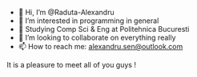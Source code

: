 - 👋 Hi, I’m @Raduta-Alexandru
- 👀 I’m interested in programming in general
- 🌱 Studying Comp Sci & Eng at Politehnica Bucuresti
- 💞️ I’m looking to collaborate on everything really
- 📫 How to reach me: alexandru.sen@outlook.com

It is a pleasure to meet all of you guys !
